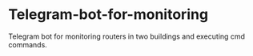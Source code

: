 # Telegram-bot-for-monitoring
Telegram bot for monitoring routers in two buildings and executing cmd commands.

